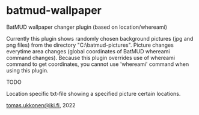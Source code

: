 # batmud-wallpaper
BatMUD wallpaper changer plugin (based on location/whereami)

Currently this plugin shows randomly chosen background pictures (jpg and png files) from the directory "C:\batmud-pictures\".
Picture changes everytime area changes (global coordinates of BatMUD whereami command changes).
Because this plugin overrides use of whereami command to get coordinates, you cannot use 'whereami' command when using this plugin.

TODO

Location specific txt-file showing a specified picture certain locations.

tomas.ukkonen@iki.fi, 2022
